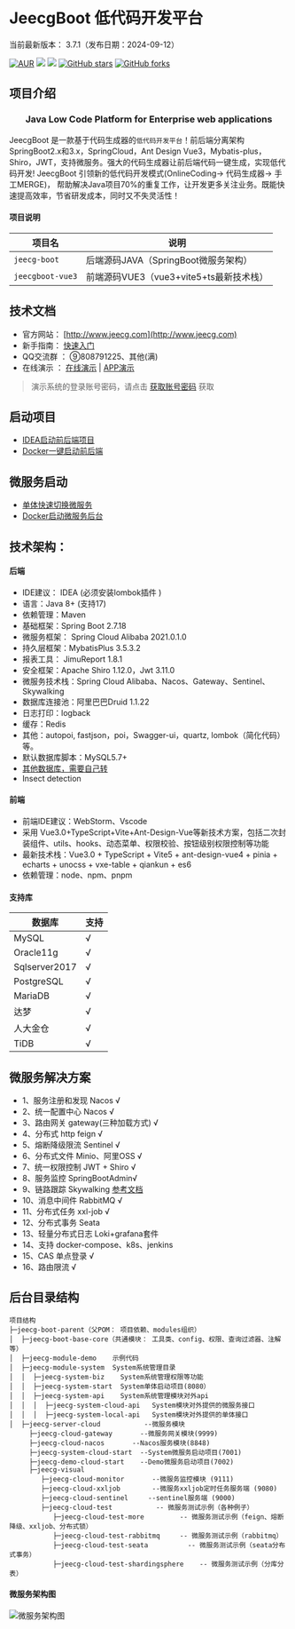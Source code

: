 
JeecgBoot 低代码开发平台
===============

当前最新版本： 3.7.1（发布日期：2024-09-12） 


[![AUR](https://img.shields.io/badge/license-Apache%20License%202.0-blue.svg)](https://github.com/zhangdaiscott/jeecg-boot/blob/master/LICENSE)
[![](https://img.shields.io/badge/Author-北京国炬软件-orange.svg)](http://jeecg.com/aboutusIndex)
[![](https://img.shields.io/badge/version-3.7.1-brightgreen.svg)](https://github.com/zhangdaiscott/jeecg-boot)
[![GitHub stars](https://img.shields.io/github/stars/zhangdaiscott/jeecg-boot.svg?style=social&label=Stars)](https://github.com/zhangdaiscott/jeecg-boot)
[![GitHub forks](https://img.shields.io/github/forks/zhangdaiscott/jeecg-boot.svg?style=social&label=Fork)](https://github.com/zhangdaiscott/jeecg-boot)



项目介绍
-----------------------------------

<h3 align="center">Java Low Code Platform for Enterprise web applications</h3>

JeecgBoot 是一款基于代码生成器的`低代码开发平台`！前后端分离架构 SpringBoot2.x和3.x，SpringCloud，Ant Design Vue3，Mybatis-plus，Shiro，JWT，支持微服务。强大的代码生成器让前后端代码一键生成，实现低代码开发!  JeecgBoot 引领新的低代码开发模式(OnlineCoding-> 代码生成器-> 手工MERGE)， 帮助解决Java项目70%的重复工作，让开发更多关注业务。既能快速提高效率，节省研发成本，同时又不失灵活性！


#### 项目说明

| 项目名                | 说明                     | 
|--------------------|------------------------|
| `jeecg-boot`    | 后端源码JAVA（SpringBoot微服务架构）        |
| `jeecgboot-vue3` | 前端源码VUE3（vue3+vite5+ts最新技术栈）  |



技术文档
-----------------------------------

- 官方网站：  [http://www.jeecg.com](http://www.jeecg.com)
- 新手指南： [快速入门](http://www.jeecg.com/doc/quickstart)
- QQ交流群 ： ⑨808791225、其他(满)
- 在线演示 ：  [在线演示](http://boot3.jeecg.com)   | [APP演示](http://jeecg.com/appIndex)
> 演示系统的登录账号密码，请点击 [获取账号密码](http://jeecg.com/doc/demo) 获取 



启动项目
-----------------------------------

- [IDEA启动前后端项目](https://help.jeecg.com/java/setup/idea/startup.html)
- [Docker一键启动前后端](https://help.jeecg.com/java/docker/quick.html)


微服务启动
-----------------------------------
- [单体快速切换微服务](https://help.jeecg.com/java/springcloud/switchcloud/monomer.html)
- [Docker启动微服务后台](https://help.jeecg.com/java/docker/springcloud.html)



技术架构：
-----------------------------------

#### 后端

- IDE建议： IDEA (必须安装lombok插件 )
- 语言：Java 8+ (支持17)
- 依赖管理：Maven
- 基础框架：Spring Boot 2.7.18
- 微服务框架： Spring Cloud Alibaba 2021.0.1.0
- 持久层框架：MybatisPlus 3.5.3.2
- 报表工具： JimuReport 1.8.1
- 安全框架：Apache Shiro 1.12.0，Jwt 3.11.0
- 微服务技术栈：Spring Cloud Alibaba、Nacos、Gateway、Sentinel、Skywalking
- 数据库连接池：阿里巴巴Druid 1.1.22
- 日志打印：logback
- 缓存：Redis
- 其他：autopoi, fastjson，poi，Swagger-ui，quartz, lombok（简化代码）等。
- 默认数据库脚本：MySQL5.7+
- [其他数据库，需要自己转](https://my.oschina.net/jeecg/blog/4905722)
- Insect detection


#### 前端

- 前端IDE建议：WebStorm、Vscode
- 采用 Vue3.0+TypeScript+Vite+Ant-Design-Vue等新技术方案，包括二次封装组件、utils、hooks、动态菜单、权限校验、按钮级别权限控制等功能
- 最新技术栈：Vue3.0 + TypeScript + Vite5 + ant-design-vue4 + pinia + echarts + unocss + vxe-table + qiankun + es6
- 依赖管理：node、npm、pnpm



#### 支持库

|  数据库   |  支持   |
| --- | --- |
|   MySQL   |  √   |
|  Oracle11g   |  √   |
|  Sqlserver2017   |  √   |
|   PostgreSQL   |  √   |
|   MariaDB   |  √   |
|   达梦   |  √   |
|   人大金仓   |  √   |
|   TiDB   |  √   |



 
## 微服务解决方案


- 1、服务注册和发现 Nacos √
- 2、统一配置中心 Nacos  √
- 3、路由网关 gateway(三种加载方式) √
- 4、分布式 http feign √
- 5、熔断降级限流 Sentinel √
- 6、分布式文件 Minio、阿里OSS √ 
- 7、统一权限控制 JWT + Shiro √
- 8、服务监控 SpringBootAdmin√
- 9、链路跟踪 Skywalking   [参考文档](https://help.jeecg.com/java/springcloud/super/skywarking.html)
- 10、消息中间件 RabbitMQ  √
- 11、分布式任务 xxl-job  √ 
- 12、分布式事务 Seata
- 13、轻量分布式日志 Loki+grafana套件
- 14、支持 docker-compose、k8s、jenkins
- 15、CAS 单点登录   √
- 16、路由限流   √



后台目录结构
-----------------------------------
```
项目结构
├─jeecg-boot-parent（父POM： 项目依赖、modules组织）
│  ├─jeecg-boot-base-core（共通模块： 工具类、config、权限、查询过滤器、注解等）
│  ├─jeecg-module-demo    示例代码
│  ├─jeecg-module-system  System系统管理目录
│  │  ├─jeecg-system-biz    System系统管理权限等功能
│  │  ├─jeecg-system-start  System单体启动项目(8080）
│  │  ├─jeecg-system-api    System系统管理模块对外api
│  │  │  ├─jeecg-system-cloud-api   System模块对外提供的微服务接口
│  │  │  ├─jeecg-system-local-api   System模块对外提供的单体接口
│  ├─jeecg-server-cloud           --微服务模块
     ├─jeecg-cloud-gateway       --微服务网关模块(9999)
     ├─jeecg-cloud-nacos       --Nacos服务模块(8848)
     ├─jeecg-system-cloud-start  --System微服务启动项目(7001)
     ├─jeecg-demo-cloud-start    --Demo微服务启动项目(7002)
     ├─jeecg-visual
        ├─jeecg-cloud-monitor       --微服务监控模块 (9111)
        ├─jeecg-cloud-xxljob        --微服务xxljob定时任务服务端 (9080)
        ├─jeecg-cloud-sentinel     --sentinel服务端 (9000)
        ├─jeecg-cloud-test           -- 微服务测试示例（各种例子）
           ├─jeecg-cloud-test-more         -- 微服务测试示例（feign、熔断降级、xxljob、分布式锁）
           ├─jeecg-cloud-test-rabbitmq     -- 微服务测试示例（rabbitmq）
           ├─jeecg-cloud-test-seata          -- 微服务测试示例（seata分布式事务）
           ├─jeecg-cloud-test-shardingsphere    -- 微服务测试示例（分库分表）
```




#### 微服务架构图
![微服务架构图](https://jeecgos.oss-cn-beijing.aliyuncs.com/files/jeecgboot_springcloud2022.png "在这里输入图片标题")





